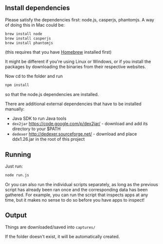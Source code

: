 
## Install dependencies

Please satisfy the dependencies first: node.js, casperjs, phantomjs. A way of doing this in Mac could be:


````bash
brew install node
brew install casperjs
brew install phantomjs
````

(this requires that you have [Homebrew](http://brew.sh/) installed first)

It might be different if you're using Linux or Windows, or if you install the packages by downloading the binaries from their respective websites.

Now cd to the folder and run

````bash
npm install
````

so that the node.js dependencies are installed.

There are additional external dependencies that have to be installed manually:

* Java SDK to run Java tools
* `dex2jar` https://code.google.com/p/dex2jar/ - download and add its directory to your $PATH
* `dedexer` http://dedexer.sourceforge.net/ - download and place ddx1.26.jar in the root of this project

## Running

Just run:

````bash
node run.js
````

Or you can also run the individual scripts separately, as long as the previous script has already been ran once and the corresponding data has been gathered. For example, you can run the script that inspects apps at any time, but it makes no sense to do so before you have apps to inspect!

## Output

Things are downloaded/saved into `captures/`

If the folder doesn't exist, it will be automatically created.
